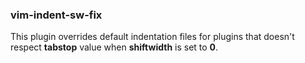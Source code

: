 ### vim-indent-sw-fix

This plugin overrides default indentation files for plugins that doesn't
respect __tabstop__ value when __shiftwidth__ is set to __0__.
